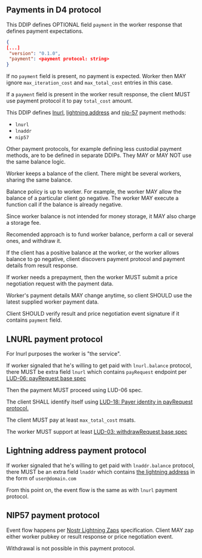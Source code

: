 Payments in D4 protocol
--------------------

This DDIP defines OPTIONAL field `payment` in the worker response that
defines payment expectations.

```json
{
[...]
 "version": "0.1.0",
 "payment": <payment protocol: string>
}
```

If no `payment` field is present, no payment is expected.  Worker then
MAY ignore `max_iteration_cost` and `max_total_cost` entries in this
case.

If a `payment` field is present in the worker result response, the
client MUST use payment protocol it to pay `total_cost` amount.

This DDIP defines [lnurl](https://github.com/lnurl/luds), [lightning
address](https://github.com/andrerfneves/lightning-address/) and
[nip-57](https://github.com/nostr-protocol/nips/blob/master/57.md)
payment methods:

- `lnurl`
- `lnaddr`
- `nip57`

Other payment protocols, for example defining less custodial payment
methods, are to be defined in separate DDIPs.  They MAY or MAY NOT
use the same balance logic.

Worker keeps a balance of the client.  There might be several workers,
sharing the same balance.

Balance policy is up to worker.  For example, the worker MAY allow the
balance of a particular client go negative.  The worker MAY execute a
function call if the balance is already negative.

Since worker balance is not intended for money storage, it MAY also
charge a storage fee.

Recomended approach is to fund worker balance, perform a call or
several ones, and withdraw it.

If the client has a positive balance at the worker, or the worker
allows balance to go negative, client discovers payment protocol and
payment details from result response.

If worker needs a prepayment, then the worker MUST submit a price
negotiation request with the payment data.

Worker's payment details MAY change anytime, so client SHOULD use the
latest supplied worker payment data.

Client SHOULD verify result and price negotiation event signature if
it contains `payment` field.

## LNURL payment protocol

For lnurl purposes the worker is "the service".

If worker signaled that he's willing to get paid with `lnurl.balance`
protocol, there MUST be extra field `lnurl` which contains
`payRequest` endpoint per [LUD-06: payRequest base
spec](https://github.com/lnurl/luds/blob/luds/06.md)

Then the payment MUST proceed using LUD-06 spec.

The client SHALL identify itself using [LUD-18: Payer identity in
payRequest protocol.](https://github.com/lnurl/luds/blob/luds/18.md)

The client MUST pay at least `max_total_cost` msats.

The worker MUST support at least [LUD-03: withdrawRequest base
spec](https://github.com/lnurl/luds/blob/luds/03.md)

## Lightning address payment protocol

If worker signaled that he's willing to get paid with `lnaddr.balance`
protocol, there MUST be an extra field `lnaddr` which contains [the
lightning
address](https://github.com/andrerfneves/lightning-address/blob/master/README.md)
in the form of `user@domain.com`

From this point on, the event flow is the same as with `lnurl` payment
protocol.

## NIP57 payment protocol

Event flow happens per [Nostr Lightning
Zaps](https://github.com/nostr-protocol/nips/blob/master/57.md)
specification.  Client MAY zap either worker pubkey or result response
or price negotiation event.

Withdrawal is not possible in this payment protocol.
